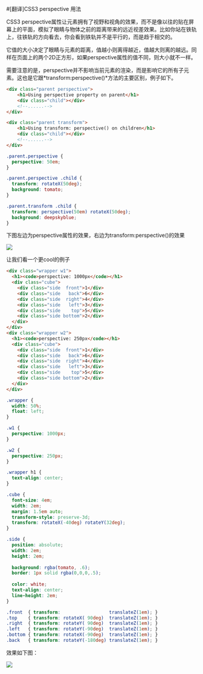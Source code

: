 #[翻译]CSS3 perspective 用法

CSS3 perspective属性让元素拥有了视野和视角的效果，而不是像以往的贴在屏幕上的平面，模拟了眼睛与物体之前的距离带来的远近视差效果。比如你站在铁轨上，往铁轨的方向看去，你会看到铁轨并不是平行的，而是趋于相交的。

它值的大小决定了眼睛与元素的距离，值越小则离得越近，值越大则离的越远。同样在页面上的两个2D正方形，如果perspective属性的值不同，则大小就不一样。

需要注意的是，perspective并不影响当前元素的渲染，而是影响它的所有子元素。这也是它跟*transform:perspective()*方法的主要区别，例子如下。

```html
<div class="parent perspective">
    <h1>Using perspective property on parent</h1>
    <div class="child"></div>
    <!--......-->
</div>

<div class="parent transform">
    <h1>Using transform: perspective() on children</h1>
    <div class="child"></div>
    <!--......-->
</div>
```

```css
.parent.perspective {
  perspective: 50em;
}

.parent.perspective .child {
  transform: rotateX(50deg);
  background: tomato;
}

.parent.transform .child {
  transform: perspective(50em) rotateX(50deg);
  background: deepskyblue;
}
```
下图左边为perspective属性的效果，右边为transform:perspective()的效果

![](http://i3.tietuku.com/b6d4cc479d691203.png)

让我们看一个更cool的例子

```html
<div class="wrapper w1">
  <h1><code>perspective: 1000px</code></h1>
  <div class="cube">
    <div class="side  front">1</div>
    <div class="side   back">6</div>
    <div class="side  right">4</div>
    <div class="side   left">3</div>
    <div class="side    top">5</div>
    <div class="side bottom">2</div>
  </div>
</div>
<div class="wrapper w2">
  <h1><code>perspective: 250px</code></h1>
  <div class="cube">
    <div class="side  front">1</div>
    <div class="side   back">6</div>
    <div class="side  right">4</div>
    <div class="side   left">3</div>
    <div class="side    top">5</div>
    <div class="side bottom">2</div>
  </div>
</div>
```

```css
.wrapper {
  width: 50%;
  float: left;
}

.w1 {
  perspective: 1000px;
}

.w2 {
  perspective: 250px;
}

.wrapper h1 {
  text-align: center;
}

.cube {
  font-size: 4em;
  width: 2em;
  margin: 1.5em auto;
  transform-style: preserve-3d;
  transform: rotateX(-40deg) rotateY(32deg);
}

.side {
  position: absolute;
  width: 2em;
  height: 2em;
  
  background: rgba(tomato, .6);
  border: 1px solid rgba(0,0,0,.5);
  
  color: white; 
  text-align: center;
  line-height: 2em;
}

.front  { transform:                  translateZ(1em); }
.top    { transform: rotateX( 90deg)  translateZ(1em); }
.right  { transform: rotateY( 90deg)  translateZ(1em); }
.left   { transform: rotateY(-90deg)  translateZ(1em); }
.bottom { transform: rotateX(-90deg)  translateZ(1em); }
.back   { transform: rotateY(-180deg) translateZ(1em); }
```

效果如下图：

![](http://i3.tietuku.com/40e525e00e9ca7e7.png)


